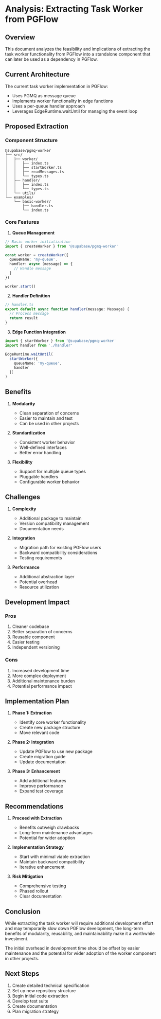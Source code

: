 # Analysis: Extracting Task Worker from PGFlow

## Overview
This document analyzes the feasibility and implications of extracting the task worker functionality from PGFlow into a standalone component that can later be used as a dependency in PGFlow.

## Current Architecture

The current task worker implementation in PGFlow:
- Uses PGMQ as message queue
- Implements worker functionality in edge functions
- Uses a per-queue handler approach
- Leverages EdgeRuntime.waitUntil for managing the event loop

## Proposed Extraction

### Component Structure

```
@supabase/pgmq-worker
├── src/
│   ├── worker/
│   │   ├── index.ts
│   │   ├── startWorker.ts
│   │   ├── readMessages.ts
│   │   └── types.ts
│   ├── handler/
│   │   ├── index.ts
│   │   └── types.ts
│   └── utils/
└── examples/
    └── basic-worker/
        ├── handler.ts
        └── index.ts
```

### Core Features

1. **Queue Management**
```typescript
// Basic worker initialization
import { createWorker } from '@supabase/pgmq-worker'

const worker = createWorker({
  queueName: 'my-queue',
  handler: async (message) => {
    // Handle message
  }
})

worker.start()
```

2. **Handler Definition**
```typescript
// handler.ts
export default async function handler(message: Message) {
  // Process message
  return result
}
```

3. **Edge Function Integration**
```typescript
import { startWorker } from '@supabase/pgmq-worker'
import handler from './handler'

EdgeRuntime.waitUntil(
  startWorker({
    queueName: 'my-queue',
    handler
  })
)
```

## Benefits

1. **Modularity**
   - Clean separation of concerns
   - Easier to maintain and test
   - Can be used in other projects

2. **Standardization**
   - Consistent worker behavior
   - Well-defined interfaces
   - Better error handling

3. **Flexibility**
   - Support for multiple queue types
   - Pluggable handlers
   - Configurable worker behavior

## Challenges

1. **Complexity**
   - Additional package to maintain
   - Version compatibility management
   - Documentation needs

2. **Integration**
   - Migration path for existing PGFlow users
   - Backward compatibility considerations
   - Testing requirements

3. **Performance**
   - Additional abstraction layer
   - Potential overhead
   - Resource utilization

## Development Impact

### Pros
1. Cleaner codebase
2. Better separation of concerns
3. Reusable component
4. Easier testing
5. Independent versioning

### Cons
1. Increased development time
2. More complex deployment
3. Additional maintenance burden
4. Potential performance impact

## Implementation Plan

1. **Phase 1: Extraction**
   - Identify core worker functionality
   - Create new package structure
   - Move relevant code

2. **Phase 2: Integration**
   - Update PGFlow to use new package
   - Create migration guide
   - Update documentation

3. **Phase 3: Enhancement**
   - Add additional features
   - Improve performance
   - Expand test coverage

## Recommendations

1. **Proceed with Extraction**
   - Benefits outweigh drawbacks
   - Long-term maintenance advantages
   - Potential for wider adoption

2. **Implementation Strategy**
   - Start with minimal viable extraction
   - Maintain backward compatibility
   - Iterative enhancement

3. **Risk Mitigation**
   - Comprehensive testing
   - Phased rollout
   - Clear documentation

## Conclusion

While extracting the task worker will require additional development effort and may temporarily slow down PGFlow development, the long-term benefits of modularity, reusability, and maintainability make it a worthwhile investment.

The initial overhead in development time should be offset by easier maintenance and the potential for wider adoption of the worker component in other projects.

## Next Steps

1. Create detailed technical specification
2. Set up new repository structure
3. Begin initial code extraction
4. Develop test suite
5. Create documentation
6. Plan migration strategy
